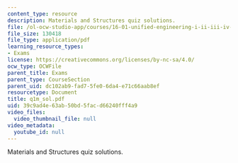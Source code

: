 ```yaml
---
content_type: resource
description: Materials and Structures quiz solutions.
file: /ol-ocw-studio-app/courses/16-01-unified-engineering-i-ii-iii-iv-fall-2005-spring-2006/39c9ad4e63ab50bd5facd66240fff4a9_q1m_sol.pdf
file_size: 130418
file_type: application/pdf
learning_resource_types:
- Exams
license: https://creativecommons.org/licenses/by-nc-sa/4.0/
ocw_type: OCWFile
parent_title: Exams
parent_type: CourseSection
parent_uid: dc102ab9-fad7-5fe0-6da4-e71c66aab8ef
resourcetype: Document
title: q1m_sol.pdf
uid: 39c9ad4e-63ab-50bd-5fac-d66240fff4a9
video_files:
  video_thumbnail_file: null
video_metadata:
  youtube_id: null
---
```

Materials and Structures quiz solutions.